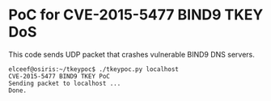 PoC for CVE-2015-5477 BIND9 TKEY DoS
====================================
This code sends UDP packet that crashes vulnerable BIND9 DNS servers. 

```
elceef@osiris:~/tkeypoc$ ./tkeypoc.py localhost
CVE-2015-5477 BIND9 TKEY PoC
Sending packet to localhost ...
Done.
```

